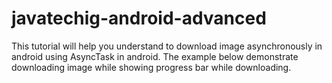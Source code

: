 javatechig-android-advanced
===========================

This tutorial will help you understand to download image asynchronously in android using AsyncTask in android. The example below demonstrate downloading image while showing progress bar while downloading.
